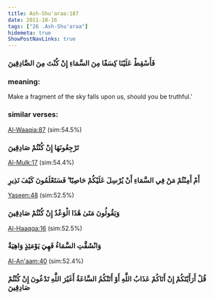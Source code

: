 ```yaml
---
title: Ash-Shu'araa:187
date: 2011-10-16
tags: ["26 .Ash-Shu'araa"]
hidemeta: true 
ShowPostNavLinks: true 
---
```

### فَأَسْقِطْ عَلَيْنَا كِسَفًا مِنَ السَّمَاءِ إِنْ كُنْتَ مِنَ الصَّادِقِينَ
### meaning: 
Make a fragment of the sky falls upon us, should you be truthful.’
### similar verses: 

[Al-Waaqia:87](/56/87) (sim:54.5%)

### تَرْجِعُونَهَا إِنْ كُنْتُمْ صَادِقِينَ

[Al-Mulk:17](/67/17) (sim:54.4%)

### أَمْ أَمِنْتُمْ مَنْ فِي السَّمَاءِ أَنْ يُرْسِلَ عَلَيْكُمْ حَاصِبًا ۖ فَسَتَعْلَمُونَ كَيْفَ نَذِيرِ

[Yaseen:48](/36/48) (sim:52.5%)

### وَيَقُولُونَ مَتَىٰ هَٰذَا الْوَعْدُ إِنْ كُنْتُمْ صَادِقِينَ

[Al-Haaqqa:16](/69/16) (sim:52.5%)

### وَانْشَقَّتِ السَّمَاءُ فَهِيَ يَوْمَئِذٍ وَاهِيَةٌ

[Al-An'aam:40](/6/40) (sim:52.4%)

### قُلْ أَرَأَيْتَكُمْ إِنْ أَتَاكُمْ عَذَابُ اللَّهِ أَوْ أَتَتْكُمُ السَّاعَةُ أَغَيْرَ اللَّهِ تَدْعُونَ إِنْ كُنْتُمْ صَادِقِينَ

